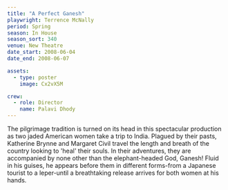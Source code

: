 ```yaml
---
title: "A Perfect Ganesh"
playwright: Terrence McNally
period: Spring
season: In House
season_sort: 340
venue: New Theatre
date_start: 2008-06-04
date_end: 2008-06-07

assets:
  - type: poster
    image: Cx2vX5M

crew:
  - role: Director
    name: Palavi Dhody
---
```


The pilgrimage tradition is turned on its head in this spectacular production as two jaded American women take a trip to India. Plagued by their pasts, Katherine Brynne and Margaret Civil travel the length and breath of the country looking to 'heal' their souls. In their adventures, they are accompanied by none other than the elephant-headed God, Ganesh! Fluid in his guises, he appears before them in different forms-from a Japanese tourist to a leper-until a breathtaking release arrives for both women at his hands.
